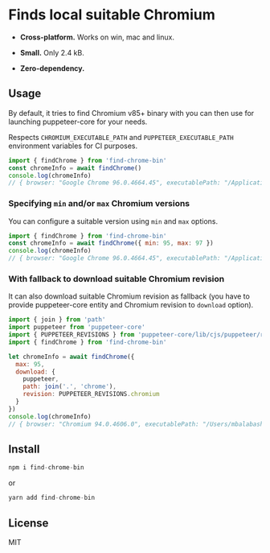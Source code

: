 # Finds local suitable Chromium

- **Cross-platform.** Works on win, mac and linux.

- **Small.** Only 2.4 kB.

- **Zero-dependency.**

## Usage

By default, it tries to find Chromium v85+ binary with you can then use for launching puppeteer-core for your needs.

Respects `CHROMIUM_EXECUTABLE_PATH` and `PUPPETEER_EXECUTABLE_PATH` environment variables for CI purposes.

```js
import { findChrome } from 'find-chrome-bin'
const chromeInfo = await findChrome()
console.log(chromeInfo)
// { browser: "Google Chrome 96.0.4664.45", executablePath: "/Applications/Google Chrome.app/Contents/MacOS/Google Chrome" }
```

### Specifying `min` and/or `max` Chromium versions

You can configure a suitable version using `min` and `max` options.

```js
import { findChrome } from 'find-chrome-bin'
const chromeInfo = await findChrome({ min: 95, max: 97 })
console.log(chromeInfo)
// { browser: "Google Chrome 96.0.4664.45", executablePath: "/Applications/Google Chrome.app/Contents/MacOS/Google Chrome" }
```

### With fallback to download suitable Chromium revision

It can also download suitable Chromium revision as fallback (you have to provide puppeteer-core entity and Chromium revision to `download` option).

```js
import { join } from 'path'
import puppeteer from 'puppeteer-core'
import { PUPPETEER_REVISIONS } from 'puppeteer-core/lib/cjs/puppeteer/revisions.js'
import { findChrome } from 'find-chrome-bin'

let chromeInfo = await findChrome({
  max: 95,
  download: {
    puppeteer,
    path: join('.', 'chrome'),
    revision: PUPPETEER_REVISIONS.chromium
  }
})
console.log(chromeInfo)
// { browser: "Chromium 94.0.4606.0", executablePath: "/Users/mbalabash/Projects/opensource/find-chrome-bin/example/chrome/mac-911515/chrome-mac/Chromium.app/Contents/MacOS/Chromium" }
```

## Install

```js
npm i find-chrome-bin
```

or

```js
yarn add find-chrome-bin
```

## License

MIT
